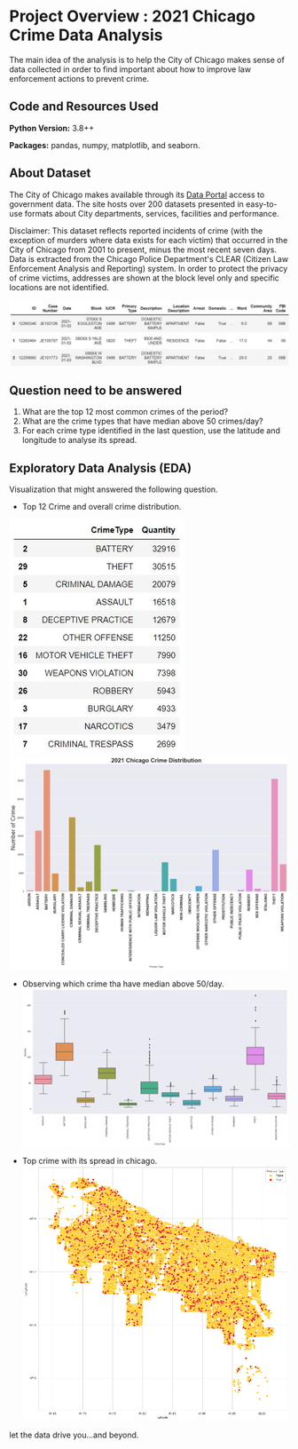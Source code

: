 # Project Overview : 2021 Chicago Crime Data Analysis

The main idea of the analysis is to help the City of Chicago makes sense of data collected in order to find important about how to improve law enforcement actions to prevent crime. 

## Code and Resources Used 
**Python Version:** 3.8++

**Packages:** pandas, numpy, matplotlib, and seaborn.

## About Dataset
The City of Chicago makes available through its [Data Portal](https://data.cityofchicago.org/Public-Safety/Crimes-2001-to-present/ijzp-q8t2/data) access to government data. The site hosts over 200 datasets presented in easy-to-use formats about City departments, services, facilities and performance.

Disclaimer: This dataset reflects reported incidents of crime (with the exception of murders where data exists for each victim) that occurred in the City of Chicago from 2001 to present, minus the most recent seven days. Data is extracted from the Chicago Police Department's CLEAR (Citizen Law Enforcement Analysis and Reporting) system. In order to protect the privacy of crime victims, addresses are shown at the block level only and specific locations are not identified.

![Dataset](https://github.com/aimanraz/cgo-crm-analysis/blob/main/img/top_row.JPG)

## Question need to be answered

1. What are the top 12 most common crimes of the period?
2. What are the crime types that have median above 50 crimes/day?
3. For each crime type identified in the last question, use the latitude and longitude to analyse its spread.

## Exploratory Data Analysis (EDA)
Visualization that might answered the following question.

* Top 12 Crime and overall crime distribution.

![Top 12 crime](https://github.com/aimanraz/cgo-crm-analysis/blob/main/img/top12crime.JPG)
![Crime distribution](https://github.com/aimanraz/cgo-crm-analysis/blob/main/img/crime_dist.png)

* Observing which crime tha have median above 50/day.
![Dashboard](https://github.com/aimanraz/cgo-crm-analysis/blob/main/img/boxplt.png)

* Top crime with its spread in chicago.
![Dashboard](https://github.com/aimanraz/cgo-crm-analysis/blob/main/img/analyze_spread.png)

let the data drive you...and beyond.
